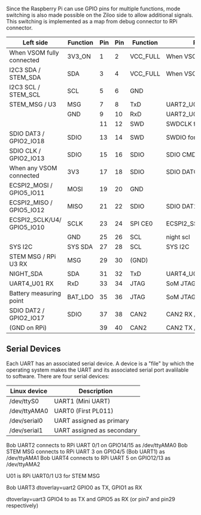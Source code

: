 Since the Raspberry Pi can use GPIO pins for multiple functions, mode switching is also made possible on
the Ziloo side to allow additional signals. This switching is implemented as a map from debug connector
to RPi connector.


| Left side                  | Function  |Pin |Pin | Function  | Right side           |
|----------------------------|-----------|----|----|-----------|----------------------|
|  When VSOM fully connected | 3V3_ON    | 1  | 2  | VCC_FULL  | When VSOM fully connected  |
|       I2C3 SDA / STEM_SDA  | SDA       | 3  | 4  | VCC_FULL  | When VSOM fully connected |
|       I2C3 SCL / STEM_SCL  | SCL       | 5  | 6  | GND       |                      |
|              STEM_MSG / U3 | MSG       | 7  | 8  | TxD       | UART2_U01 TxD            |
|                            | GND       | 9  | 10 | RxD       | UART2_U01 RxD            |
|                            |           | 11 | 12 | SWD       | SWDCLK for T-USB     |
|     SDIO DAT3 / GPIO2_IO18 | SDIO      | 13 | 14 | SWD       | SWDIO for T-USB      |
|      SDIO CLK / GPIO2_IO13 | SDIO      | 15 | 16 | SDIO      | SDIO CMD / GPIO2_IO14  |
|    When any VSOM connected | 3V3       | 17 | 18 | SDIO      | SDIO DAT0 / GPIO2_IO15 |
| ECSPI2_MOSI / GPIO5_IO11   | MOSI      | 19 | 20 | GND       |                        |
| ECSPI2_MISO / GPIO5_IO12   | MISO      | 21 | 22 | SDIO      | SDIO DAT1 / GPIO2_IO16 |
| ECSPI2_SCLK/U4/ GPIO5_IO10   | SCLK      | 23 | 24 | SPI CE0   | ECSPI2_SS0/U4/GPIO5_IO13  |
|                            | GND       | 25 | 26 | SCL       | night scl |
|                    SYS I2C | SYS SDA   | 27 | 28 | SCL       | SYS I2C              |
|       STEM MSG / RPi U3 RX | MSG       | 29 | 30 | (GND)     |                      |
|                  NIGHT_SDA | SDA       | 31 | 32 | TxD       | UART4_U01 TX             |
|                   UART4_U01 RX | RxD       | 33 | 34 | JTAG      | SoM JTAG CLK (RPi GND) |
|    Battery measuring point | BAT_LDO   | 35 | 36 | JTAG      | SoM JTAG DIO          |
|     SDIO DAT2 / GPIO2_IO17 | SDIO      | 37 | 38 | CAN2      | CAN2 RX / GPIO4_IO27  |
|               (GND on RPi) |           | 39 | 40 | CAN2      | CAN2 TX / GPIO4_IO26  |




## Serial Devices 

Each UART has an associated serial device. A device is a "file" by which the operating system makes the UART and its associated serial port avalilable to software. There are four serial devices:

| Linux device  | Description      |
|---------------|------------------|
| /dev/ttyS0    | UART1 (Mini UART) |
| /dev/ttyAMA0  | UART0 (First PL011) |
| /dev/serial0  | UART assigned as primary |
| /dev/serial1  | UART assigned as secondary |

Bob UART2 connects to RPi UART 0/1 on GPIO14/15 as /dev/ttyAMA0
Bob STEM MSG connects to RPi UART 3 on GPIO4/5  (Bob UART1) as /dev/ttyAMA1
Bob UART4 connects to RPi UART 5 on GPIO12/13 as /dev/ttyAMA2


U01 is RPi UART0/1
U3 for STEM MSG

Bob UART3
dtoverlay=uart2
GPIO0 as TX, GPIO1 as RX 

dtoverlay=uart3
GPIO4 to as TX and GPIO5 as RX (or pin7 and pin29 respectively)